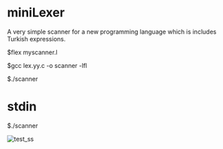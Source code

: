 # miniLexer
A very simple scanner for a new programming language which is includes Turkish expressions.

$flex myscanner.l

$gcc lex.yy.c -o scanner -lfl

$./scanner <input-file>
  
# stdin
  
$./scanner 

![test_ss](https://github.com/sumeyyekaragul/miniLexer/assets/90051994/b0ce67ea-8ae2-4660-bbc9-152020781c07)
